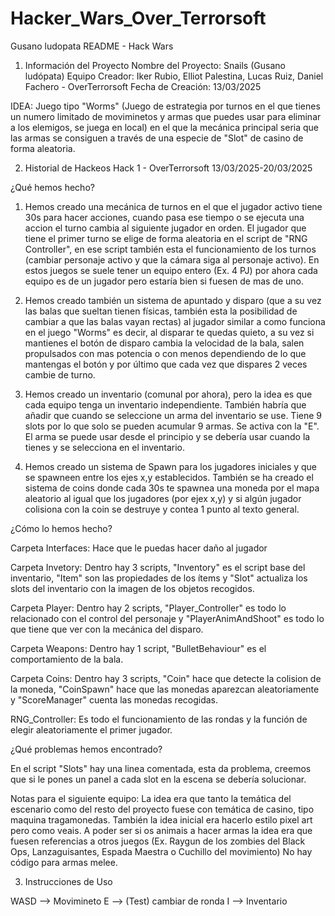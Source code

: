 # Hacker_Wars_Over_Terrorsoft
Gusano ludopata
README - Hack Wars
1. Información del Proyecto
Nombre del Proyecto: Snails (Gusano ludópata)
Equipo Creador: Iker Rubio, Elliot Palestina, Lucas Ruiz, Daniel Fachero - OverTerrorsoft
Fecha de Creación: 13/03/2025

IDEA: Juego tipo "Worms" (Juego de estrategia por turnos en el que tienes un numero limitado de moviminetos y armas que puedes usar para eliminar a los elemigos, se juega en local) en el que la mecánica principal seria que las armas se consiguen a través de una especie de "Slot" de casino de forma aleatoria.

2. Historial de Hackeos
Hack 1 - OverTerrorsoft 13/03/2025-20/03/2025

¿Qué hemos hecho?

1. Hemos creado una mecánica de turnos en el que el jugador activo tiene 30s para hacer acciones, cuando pasa ese tiempo o se ejecuta una accion el turno cambia al siguiente jugador en orden. El jugador que tiene el primer turno se elige de forma aleatoria en el script de "RNG Controller", en ese script también esta el funcionamiento de los turnos (cambiar personaje activo y que la cámara siga al personaje activo). En estos juegos se suele tener un equipo entero (Ex. 4 PJ) por ahora cada equipo es de un jugador pero estaría bien si fuesen de mas de uno.

2. Hemos creado también un sistema de apuntado y disparo (que a su vez las balas que sueltan tienen físicas, también esta la posibilidad de cambiar a que las balas vayan rectas) al jugador similar a como funciona en el juego "Worms" es decir, al disparar te quedas quieto, a su vez si mantienes el botón de disparo cambia la velocidad de la bala, salen propulsados con mas potencia o con menos dependiendo de lo que mantengas el botón y por último que cada vez que dispares 2 veces cambie de turno.

3. Hemos creado un inventario (comunal por ahora), pero la idea es que cada equipo tenga un inventario independiente. También habría que añadir que cuando se seleccione un arma del inventario se use. Tiene 9 slots por lo que solo se pueden acumular 9 armas. Se activa con la "E". El arma se puede usar desde el principio y se debería usar cuando la tienes y se selecciona en el inventario.
	
4. Hemos creado un sistema de Spawn para los jugadores iniciales y que se spawneen entre los ejes x,y establecidos. También se ha creado el sistema de coins donde cada 30s te spawnea una moneda por el mapa aleatorio al igual que los jugadores (por ejex x,y) y si algún jugador colisiona con la coin se destruye y contea 1 punto al texto general.

¿Cómo lo hemos hecho?

Carpeta Interfaces: Hace que le puedas hacer daño al jugador

Carpeta Invetory: Dentro hay 3 scripts, "Inventory" es el script base del inventario, "Item" son las propiedades de los ítems y "Slot" actualiza los slots del inventario con la imagen de los objetos recogidos.

Carpeta Player: Dentro hay 2 scripts, "Player_Controller" es todo lo relacionado con el control del personaje y "PlayerAnimAndShoot" es todo lo que tiene que ver con la mecánica del disparo.

Carpeta Weapons: Dentro hay 1 script, "BulletBehaviour" es el comportamiento de la bala.

Carpeta Coins: Dentro hay 3 scripts, "Coin" hace que detecte la colision de la moneda, "CoinSpawn" hace que las monedas aparezcan aleatoriamente y "ScoreManager" cuenta las monedas recogidas.

RNG_Controller: Es todo el funcionamiento de las rondas y la función de elegir aleatoriamente el primer jugador.



¿Qué problemas hemos encontrado?

En el script "Slots" hay una linea comentada, esta da problema, creemos que si le pones un panel a cada slot en la escena se debería solucionar.

Notas para el siguiente equipo:
La idea era que tanto la temática del escenario como del resto del proyecto fuese con temática de casino, tipo maquina tragamonedas. También la idea inicial era hacerlo estilo pixel art pero como veais.
A poder ser si os animais a hacer armas la idea era que fuesen referencias a otros juegos (Ex. Raygun de los zombies del Black Ops, Lanzaguisantes, Espada Maestra o Cuchillo del movimiento) No hay código para armas melee.

3. Instrucciones de Uso

WASD --> Movimineto 
E --> (Test) cambiar de ronda
I --> Inventario  